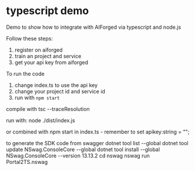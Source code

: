 # typescript demo
Demo to show how to integrate with AIForged via typescript and node.js

Follow these steps:
1) register on aiforged
2) train an project and service
3) get your api key from aiforged

To run the code
1) change index.ts to use the api key
2) change your project id and service id
3) run with `npm start`

compile with
tsc --traceResolution

run with:
node ./dist/index.js

or combined with
npm start
in index.ts - remember to set apikey:string = "<get this from aiforged front end>"; 

to generate the SDK code from swagger
dotnet tool list --global
dotnet tool update NSwag.ConsoleCore --global
dotnet tool install --global NSwag.ConsoleCore --version 13.13.2
cd nswag
nswag run Portal2TS.nswag
